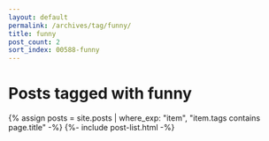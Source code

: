 ```yaml
---
layout: default
permalink: /archives/tag/funny/
title: funny
post_count: 2
sort_index: 00588-funny
---
```

<h1 class="page-heading">Posts tagged with funny</h1>
{% assign posts = site.posts | where_exp: "item", "item.tags contains page.title" -%}
{%- include post-list.html -%}
